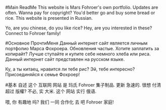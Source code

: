#Main ReadMe
This website is Mars Fohroer's own portfolio. Updates are often. 
Wanna pay for copyright? You'd better go and buy some bread or rice.
This website is presented in Russian.

Yo, are you chinese, do you like rice?
Hey, are you interested in these? Connect to Fohroer family!

#Основное ПрочтиМеня
Данный интернет сайт является личным портфолио Марса Фохроера. Обновления частые.
Хотите заплатить за копирайт? Лучше ступайте и купите себе немного хлеба или риса.
Данный интернет сайт представлен на русском языке.

Ку, а ты китаец, нравится ли тебе рис?
Эй, тебе интересно? Присоединяйся к семье Фохроер!

#基本 自述
这个 互联网 网站 是 玛氏 Fohroer 集子制品. 更新 急速的.
很想 付清 超过 版權? 不必, 实 大米.
这个 网站 实行 俄语.

喂, 你 有趣地 吗? 我们 一同 合作化 去 吧 Fohroer 家庭!